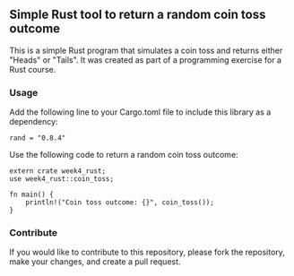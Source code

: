 ## Simple Rust tool to return a random coin toss outcome

This is a simple Rust program that simulates a coin toss and returns either "Heads" or "Tails". It was created as part of a programming exercise for a Rust course.

### Usage
Add the following line to your Cargo.toml file to include this library as a dependency:

```
rand = "0.8.4"
```

Use the following code to return a random coin toss outcome:

```
extern crate week4_rust;
use week4_rust::coin_toss;

fn main() {
    println!("Coin toss outcome: {}", coin_toss());
}
```

### Contribute
If you would like to contribute to this repository, please fork the repository, make your changes, and create a pull request.
